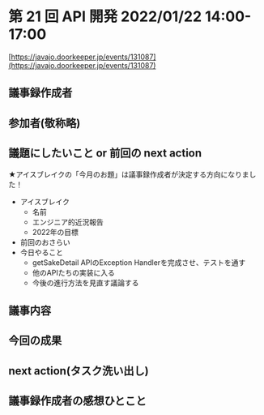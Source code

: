 # 第 21 回 API 開発 2022/01/22 14:00-17:00

[https://javajo.doorkeeper.jp/events/131087](https://javajo.doorkeeper.jp/events/131087)

## 議事録作成者


## 参加者(敬称略)


## 議題にしたいこと or 前回の next action

★アイスブレイクの「今月のお題」は議事録作成者が決定する方向になりました！

- アイスブレイク
  - 名前
  - エンジニア的近況報告
  - 2022年の目標
- 前回のおさらい
- 今日やること
  - getSakeDetail APIのException Handlerを完成させ、テストを通す
  - 他のAPIたちの実装に入る
  - 今後の進行方法を見直す議論する

## 議事内容


## 今回の成果


## next action(タスク洗い出し)



## 議事録作成者の感想ひとこと
